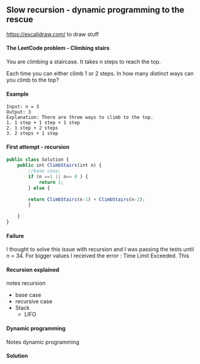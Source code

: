 ## Slow recursion - dynamic programming to the rescue

https://excalidraw.com/ to draw stuff

#### The LeetCode problem - Climbing stairs

You are climbing a staircase. It takes n steps to reach the top.

Each time you can either climb 1 or 2 steps. In how many distinct ways can you climb to the top?

#### Example
```
Input: n = 3
Output: 3
Explanation: There are three ways to climb to the top.
1. 1 step + 1 step + 1 step
2. 1 step + 2 steps
3. 2 steps + 1 step
```

#### First attempt - recursion
```ts
public class Solution {
    public int ClimbStairs(int n) {
        //base case;
        if (n ==1 || n== 0 ) {
            return 1;
        } else {
            
        return ClimbStairs(n-1) + ClimbStairs(n-2);
        }
        
    }
}
```

#### Failure

I thought to solve this issue with recursion and I was passing the tests until n = 34.
For bigger values I received the error : Time Limit Exceeded. This 

#### Recursion explained

notes recursion
- base case
- recursive case
- Stack
    - LIFO 

#### Dynamic programming

Notes dynamic programming

#### Solution
